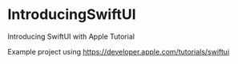 # IntroducingSwiftUI
Introducing SwiftUI with Apple Tutorial

Example project using https://developer.apple.com/tutorials/swiftui
